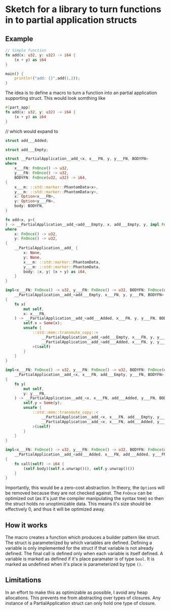 # Sketch for a library to turn functions in to partial application structs

## Example
``` rust
// Simple function
fn add(x: u32, y: u32) -> i64 {
	(x + y) as i64
}

main() {
	println!("add: {}",add(1,2));
}
```

The idea is to define a macro to turn a function into an partial application
supporting struct. This would look somthing like

``` rust
#[part_app]
fn add(x: u32, y: u32) -> i64 {
	(x + y) as i64
}
```

// which would expand to

``` rust
struct add___Added;

struct add___Empty;

struct __PartialApplication__add_<x, x___FN, y, y___FN, BODYFN>
where
    x___FN: FnOnce() -> u32,
    y___FN: FnOnce() -> u32,
    BODYFN: FnOnce(u32, u32) -> i64,
{
    x___m: ::std::marker::PhantomData<x>,
    y___m: ::std::marker::PhantomData<y>,
    x: Option<x___FN>,
    y: Option<y___FN>,
    body: BODYFN,
}

fn add<x, y>(
) -> __PartialApplication__add_<add___Empty, x, add___Empty, y, impl FnOnce(u32, u32) -> i64>
where
    x: FnOnce() -> u32,
    y: FnOnce() -> u32,
{
    __PartialApplication__add_ {
        x: None,
        y: None,
        x___m: ::std::marker::PhantomData,
        y___m: ::std::marker::PhantomData,
        body: |x, y| (x + y) as i64,
    }
}

impl<x___FN: FnOnce() -> u32, y___FN: FnOnce() -> u32, BODYFN: FnOnce(u32, u32) -> i64, y>
    __PartialApplication__add_<add___Empty, x___FN, y, y___FN, BODYFN>
{
    fn x(
        mut self,
        x: x___FN,
    ) -> __PartialApplication__add_<add___Added, x___FN, y, y___FN, BODYFN> {
        self.x = Some(x);
        unsafe {
            ::std::mem::transmute_copy::<
                __PartialApplication__add_<add___Empty, x___FN, y, y___FN, BODYFN>,
                __PartialApplication__add_<add___Added, x___FN, y, y___FN, BODYFN>,
            >(&self)
        }
    }
}

impl<x___FN: FnOnce() -> u32, y___FN: FnOnce() -> u32, BODYFN: FnOnce(u32, u32) -> i64, x>
    __PartialApplication__add_<x, x___FN, add___Empty, y___FN, BODYFN>
{
    fn y(
        mut self,
        y: y___FN,
    ) -> __PartialApplication__add_<x, x___FN, add___Added, y___FN, BODYFN> {
        self.y = Some(y);
        unsafe {
            ::std::mem::transmute_copy::<
                __PartialApplication__add_<x, x___FN, add___Empty, y___FN, BODYFN>,
                __PartialApplication__add_<x, x___FN, add___Added, y___FN, BODYFN>,
            >(&self)
        }
    }
}

impl<x___FN: FnOnce() -> u32, y___FN: FnOnce() -> u32, BODYFN: FnOnce(u32, u32) -> i64>
    __PartialApplication__add_<add___Added, x___FN, add___Added, y___FN, BODYFN>
{
    fn call(self) -> i64 {
        (self.body)(self.x.unwrap()(), self.y.unwrap()())
    }
}
```

Importantly, this would be a zero-cost abstraction. In theory, the `Option`s
will be removed because they are not checked against. The `FnOnce` can be
optimized out (as it's just the compiler manipulating the syntax tree) so then
the struct holds no unoptimizable data. This means it's size should be
effectively 0, and thus it will be optimized away.

## How it works
The macro creates a function which produces a builder pattern like struct. The
struct is parameterized by which variables are defined. Defining a variable is
only implemented for the struct if that variable is not already defined. The
final call is defined only when each variable is itself defined. A variable is
marked as defined if it's place paramater is of type `bool`. It is marked as
undefined when it's place is parameterized by type `()`. 

## Limitations
In an effort to make this as optimizable as possible, I avoid any heap
allocations. This prevents me from abstracting over types of closures. Any
instance of a PartialApplication struct can only hold one type of closure.
